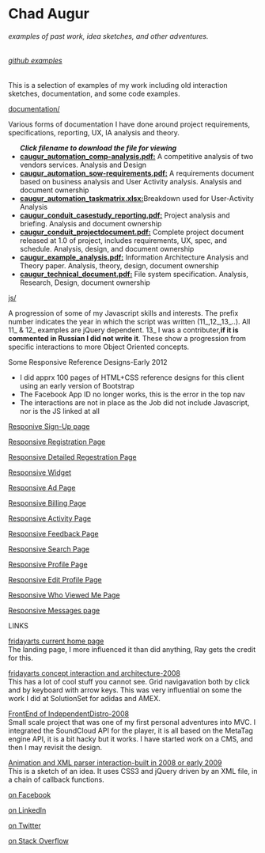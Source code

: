 <div><h1>Chad Augur</h1></div>
<div><h6>examples of past work, idea sketches, and other adventures.</h6></div> 
<div><h6><a href="github.com/augurone/somexamples">github examples</a></h6></div>
<p>
This is a selection of examples of my work including old interaction sketches, documentation, and some code examples.
</p>
<a href="http://github.com/augurone/somexamples/tree/master/documentation">documentation/</a>
<p>Various forms of documentation I have done around project requirements, specifications, reporting, UX, IA analysis and theory. 
	<ul>
		<strong><i>Click filename to download the file for viewing</i></strong>
		<li><a href="http://github.com/augurone/somexamples/blob/master/documentation/caugur_automation_comp-analysis.pdf" target="_blank"><strong>caugur_automation_comp-analysis.pdf:</strong></a> A competitive analysis of two vendors services. Analysis and Design</li>
		<li><a href="http://github.com/augurone/somexamples/blob/master/documentation/caugur_automation_sow-requirements.pdf" target="_blank"><strong>caugur_automation_sow-requirements.pdf:</strong></a> A requirements document based on business analysis and User Activity analysis. Analysis and document ownership</li>
		<li><a href="http://github.com/augurone/somexamples/blob/master/documentation/caugur_automation_taskmatrix.xlsx" target="_blank"><strong>caugur_automation_taskmatrix.xlsx:</strong></a>Breakdown used for User-Activity Analysis</li>
		<li><a href="http://github.com/augurone/somexamples/blob/master/documentation/caugur_conduit_casestudy_reporting.pdf" target="_blank"><strong>caugur_conduit_casestudy_reporting.pdf:</strong></a> Project analysis and briefing. Analysis and document ownership</li>
		<li><a href="http://github.com/augurone/somexamples/blob/master/documentation/caugur_conduit_projectdocument.pdf" target="_blank"><strong>caugur_conduit_projectdocument.pdf:</strong></a> Complete project document released at 1.0 of project, includes requirements, UX, spec, and schedule. Analysis, design, and document ownership</li>
		<li><a href="http://github.com/augurone/somexamples/blob/master/documentation/caugur_example_analysis.pdf" target="_blank"><strong>caugur_example_analysis.pdf:</strong></a> Information Architecture Analysis and Theory paper. Analysis, theory, design, document ownership</li>
		<li><a href="http://github.com/augurone/somexamples/blob/master/documentation/caugur_technical_document.pdf" target="_blank"><strong>caugur_technical_document.pdf:</strong></a> File system specification. Analysis, Research, Design, document ownership</li>
	</ul>
</p>
<a href="http://github.com/augurone/somexamples/tree/master/js">js/</a>
<p>A progression of some of my Javascript skills and interests. The prefix number indicates the year in which the script was written (11_,12_,13_..).
All 11_ &amp; 12_ examples are jQuery dependent. 13_ I was a contributer,<strong>if it is commented in Russian I did not write it</strong>. These show a progression from specific interactions to more Object Oriented concepts.
</p> 

Some Responsive Reference Designs-Early 2012
<ul>
<li>I did apprx 100 pages of HTML+CSS reference designs for this client using an early version of Bootstrap</li>
<li>The Facebook App ID no longer works, this is the error in the top nav</li>
<li>The interactions are not in place as the Job did not include Javascript, nor is the JS linked at all</li>
</ul>
<p><a href="http://fridaydev.com/pmllc/fresh.html" target="_blank">Responive Sign-Up page</a></p>
<p><a href="http://fridaydev.com/pmllc/fresh-A.html" target="_blank">Responsive Registration Page</a></p>
<p><a href="http://fridaydev.com/pmllc/fresh2-C.html" target="_blank">Responsive Detailed Regestration Page</a></p>
<p><a href="http://fridaydev.com/pmllc/fresh2-G.html" target="_blank">Responsive Widget</a></p>
<p><a href="http://fridaydev.com/pmllc/fresh2-H.html" target="_blank">Responsive Ad Page</a></p>
<p><a href="http://fridaydev.com/pmllc/fresh3-A.html" target="_blank">Responsive Billing Page</a></p>
<p><a href="http://fridaydev.com/pmllc/fresh3-B.html" target="_blank">Responsive Activity Page</a></p>
<p><a href="http://fridaydev.com/pmllc/fresh3-J.html" target="_blank">Responsive Feedback Page</a></p>
<p><a href="http://fridaydev.com/pmllc/fresh4-B.html" target="_blank">Responsive Search Page</a></p>
<p><a href="http://fridaydev.com/pmllc/fresh4-D.html" target="_blank">Responsive Profile Page</a></p>
<p><a href="http://fridaydev.com/pmllc/fresh4-F.html" target="_blank">Responsive Edit Profile Page</a></p>
<p><a href="http://fridaydev.com/pmllc/fresh4-H.html" target="_blank">Responsive Who Viewed Me Page</a></p>
<p><a href="http://fridaydev.com/pmllc/fresh5.html" target="_blank">Responsive Messages page</a></p>

LINKS
<p><a href="http://fridayarts.com" target="_blank">fridayarts current home page</a>
<br/>The landing page, I more influenced it than did anything, Ray gets the credit for this. 
</p>
<p><a href="http://fridayarts.com/2013_old/" target="_blank">fridayarts concept interaction and architecture-2008</a>
<br/>This has a lot of cool stuff you cannot see. Grid navigavation both by click and by keyboard with arrow keys. This was very influential on some the work I did at SolutionSet for adidas and AMEX. 
</p>
<p><a href="http://independentdistro.com" target="_blank">FrontEnd of IndependentDistro-2008</a>
<br/>Small scale project that was one of my first personal adventures into MVC. I integrated the SoundCloud API for the player, it is all based on the MetaTag engine API, it is a bit hacky but it works. I have started work on a CMS, and then I may revisit the design.
</p>
<p><a href="http://fridaydev.com/resume/" target="_blank">Animation and XML parser interaction-built in 2008 or early 2009</a>
<br/> This is a sketch of an idea. It uses CSS3 and jQuery driven by an XML file, in a chain of callback functions. 
</p>
<p><a href="https://www.facebook.com/pages/Chad-Augur" target="_blank">on Facebook</a>
</p>
<p><a href="http://www.linkedin.com/in/fridaze" target="_blank">on LinkedIn</a>
</p>
<p><a href="https://twitter.com/fridazed" target="_blank">on Twitter</a>
</p>
<p><a href="http://stackoverflow.com/users/502762/augurone" target="_blank">on Stack Overflow</a>
</p>
